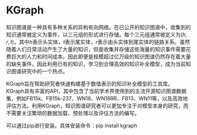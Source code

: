 # KGraph

知识图谱是一种具有多种关系的异构有向网络。在已公开的知识图谱中，收集到的知识通常被定义为事件，以三元组的形式进行存储。每个三元组通常被定义为$(h,r,t)$，其中$h$表示头实体，$t$表示尾实体，$r$表示由头实体到尾实体的链路关系。虽然随着人们日常活动产生了大量的知识，但是收集并存储这些海量的知识事件需要花费巨大的人力和时间成本。因此即便是规模超过亿万级的知识图谱仍然存在着大量的缺失事件。因此利用已有的知识，学习到合理高效的知识补全模型，成为当前知识图谱研究中的一个热点。

KGraph旨在帮助研究者快速构建基于数值表示的知识补全模型的工具库。KGraph具有丰富的API，其中包含了当前学术界使用到的主流开源知识图谱数据集，例如FB15k、FB15k-237、WN18、WN18RR、FB13、WN11等，以及高效地评估方法。利用KGraph，知识图谱研究者可以更加专注于对模型本身的研究，而不需要关注繁琐的数据加载、预处理以及评估方法的编写。

可以通过pip进行安装。具体安装命令：pip install kgraph